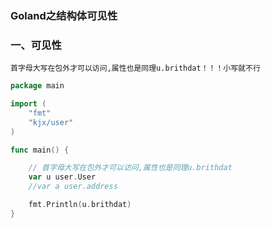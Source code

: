 ### Goland之结构体可见性

### 一、可见性

`首字母大写在包外才可以访问,属性也是同理u.brithdat！！！小写就不行`

```go
package main

import (
	"fmt"
	"kjx/user"
)

func main() {

	// 首字母大写在包外才可以访问,属性也是同理u.brithdat
	var u user.User
	//var a user.address

	fmt.Println(u.brithdat)
}
```

